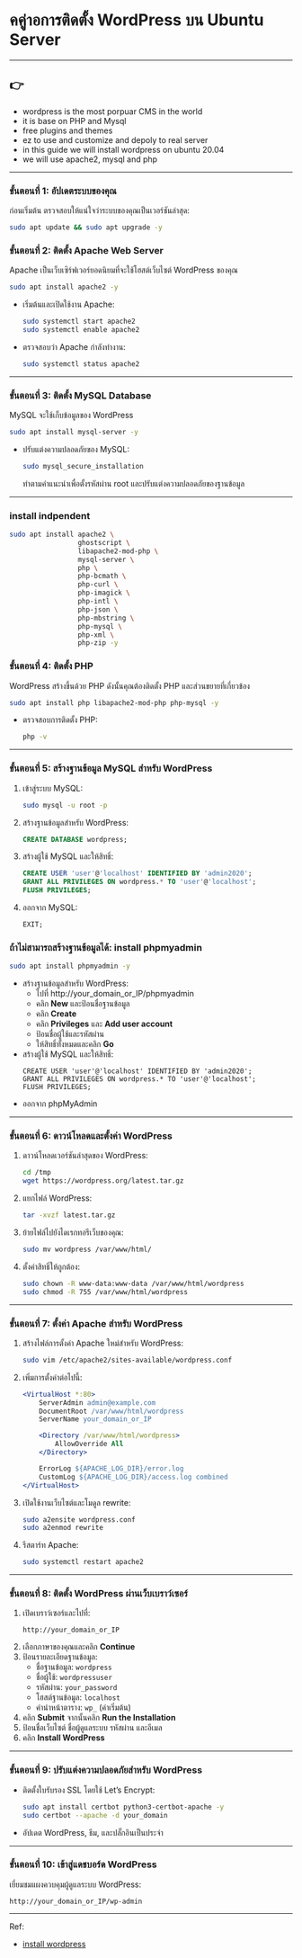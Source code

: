 # คคู่าอการติดตั้ง WordPress บน Ubuntu Server
---
## 👉
-  wordpress is the most porpuar CMS in the world 
-  it is base on PHP and Mysql  
-  free plugins and themes
-  ez to use and customize  and depoly to real server
-  in this guide we will install wordpress on ubuntu 20.04
-  we will use apache2, mysql and php
---
### **ขั้นตอนที่ 1: อัปเดตระบบของคุณ**
ก่อนเริ่มต้น ตรวจสอบให้แน่ใจว่าระบบของคุณเป็นเวอร์ชันล่าสุด:
```bash
sudo apt update && sudo apt upgrade -y
```

### **ขั้นตอนที่ 2: ติดตั้ง Apache Web Server**
Apache เป็นเว็บเซิร์ฟเวอร์ยอดนิยมที่จะใช้โฮสต์เว็บไซต์ WordPress ของคุณ
```bash
sudo apt install apache2 -y
```
- เริ่มต้นและเปิดใช้งาน Apache:
  ```bash
  sudo systemctl start apache2
  sudo systemctl enable apache2
  ```
- ตรวจสอบว่า Apache กำลังทำงาน:
  ```bash
  sudo systemctl status apache2
  ```

---

### **ขั้นตอนที่ 3: ติดตั้ง MySQL Database**
MySQL จะใช้เก็บข้อมูลของ WordPress
```bash
sudo apt install mysql-server -y
```
- ปรับแต่งความปลอดภัยของ MySQL:
  ```bash
  sudo mysql_secure_installation
  ```
  ทำตามคำแนะนำเพื่อตั้งรหัสผ่าน root และปรับแต่งความปลอดภัยของฐานข้อมูล

---
### install indpendent
```bash 
sudo apt install apache2 \
                 ghostscript \
                 libapache2-mod-php \
                 mysql-server \
                 php \
                 php-bcmath \
                 php-curl \
                 php-imagick \
                 php-intl \
                 php-json \
                 php-mbstring \
                 php-mysql \
                 php-xml \
                 php-zip -y 

``` 


### **ขั้นตอนที่ 4: ติดตั้ง PHP**
WordPress สร้างขึ้นด้วย PHP ดังนั้นคุณต้องติดตั้ง PHP และส่วนขยายที่เกี่ยวข้อง
```bash
sudo apt install php libapache2-mod-php php-mysql -y
```
- ตรวจสอบการติดตั้ง PHP:
  ```bash
  php -v
  ```
---

### **ขั้นตอนที่ 5: สร้างฐานข้อมูล MySQL สำหรับ WordPress**
1. เข้าสู่ระบบ MySQL:
   ```bash
   sudo mysql -u root -p
   ```
2. สร้างฐานข้อมูลสำหรับ WordPress:
   ```sql
   CREATE DATABASE wordpress;
   ```
3. สร้างผู้ใช้ MySQL และให้สิทธิ์:
   ```sql
   CREATE USER 'user'@'localhost' IDENTIFIED BY 'admin2020';
   GRANT ALL PRIVILEGES ON wordpress.* TO 'user'@'localhost';
   FLUSH PRIVILEGES; 
   ```
4. ออกจาก MySQL:
   ```sql
   EXIT;
   ```

### **ถ้าไม่สามารถสร้างฐานข้อมูลได้: install phpmyadmin**
```bash
sudo apt install phpmyadmin -y
```
- สร้างฐานข้อมูลสำหรับ WordPress:
  - ไปที่ http://your_domain_or_IP/phpmyadmin
  - คลิก **New** และป้อนชื่อฐานข้อมูล
  - คลิก **Create**
  - คลิก **Privileges** และ **Add user account**
  - ป้อนชื่อผู้ใช้และรหัสผ่าน
  - ให้สิทธิ์ทั้งหมดและคลิก **Go**
- สร้างผู้ใช้ MySQL และให้สิทธิ์:
  ```
  CREATE USER 'user'@'localhost' IDENTIFIED BY 'admin2020';
  GRANT ALL PRIVILEGES ON wordpress.* TO 'user'@'localhost';
  FLUSH PRIVILEGES;
  ```
- ออกจาก phpMyAdmin

---

### **ขั้นตอนที่ 6: ดาวน์โหลดและตั้งค่า WordPress**
1. ดาวน์โหลดเวอร์ชันล่าสุดของ WordPress:
   ```bash
   cd /tmp
   wget https://wordpress.org/latest.tar.gz  
   ```
2. แยกไฟล์ WordPress:
   ```bash
   tar -xvzf latest.tar.gz
   ```
3. ย้ายไฟล์ไปยังไดเรกทอรีเว็บของคุณ:
   ```bash
   sudo mv wordpress /var/www/html/
   ```
4. ตั้งค่าสิทธิ์ให้ถูกต้อง:
   ```bash
   sudo chown -R www-data:www-data /var/www/html/wordpress
   sudo chmod -R 755 /var/www/html/wordpress
   ```

---

### **ขั้นตอนที่ 7: ตั้งค่า Apache สำหรับ WordPress**
1. สร้างไฟล์การตั้งค่า Apache ใหม่สำหรับ WordPress:
   ```bash
   sudo vim /etc/apache2/sites-available/wordpress.conf
   ```
2. เพิ่มการตั้งค่าต่อไปนี้:
   ```apache
   <VirtualHost *:80>
       ServerAdmin admin@example.com
       DocumentRoot /var/www/html/wordpress
       ServerName your_domain_or_IP

       <Directory /var/www/html/wordpress>
           AllowOverride All
       </Directory>

       ErrorLog ${APACHE_LOG_DIR}/error.log
       CustomLog ${APACHE_LOG_DIR}/access.log combined
   </VirtualHost>
   ```
3. เปิดใช้งานเว็บไซต์และโมดูล rewrite:
   ```bash
   sudo a2ensite wordpress.conf
   sudo a2enmod rewrite
   ```
4. รีสตาร์ท Apache:
   ```bash
   sudo systemctl restart apache2
   ```

---

### **ขั้นตอนที่ 8: ติดตั้ง WordPress ผ่านเว็บเบราว์เซอร์**
1. เปิดเบราว์เซอร์และไปที่:
   ```
   http://your_domain_or_IP
   ```
2. เลือกภาษาของคุณและคลิก **Continue**
3. ป้อนรายละเอียดฐานข้อมูล:
   - ชื่อฐานข้อมูล: `wordpress`
   - ชื่อผู้ใช้: `wordpressuser`
   - รหัสผ่าน: `your_password`
   - โฮสต์ฐานข้อมูล: `localhost`
   - คำนำหน้าตาราง: `wp_` (ค่าเริ่มต้น)
4. คลิก **Submit** จากนั้นคลิก **Run the Installation**
5. ป้อนชื่อเว็บไซต์ ชื่อผู้ดูแลระบบ รหัสผ่าน และอีเมล
6. คลิก **Install WordPress**

---

### **ขั้นตอนที่ 9: ปรับแต่งความปลอดภัยสำหรับ WordPress**
- ติดตั้งใบรับรอง SSL โดยใช้ Let’s Encrypt:
  ```bash
  sudo apt install certbot python3-certbot-apache -y
  sudo certbot --apache -d your_domain
  ```
- อัปเดต WordPress, ธีม, และปลั๊กอินเป็นประจำ

---

### **ขั้นตอนที่ 10: เข้าสู่แดชบอร์ด WordPress**
เยี่ยมชมแผงควบคุมผู้ดูแลระบบ WordPress:
```
http://your_domain_or_IP/wp-admin
```

---
Ref:  
- [install wordpress](!https://ubuntu.com/tutorials/install-and-configure-wordpress#1-overview)